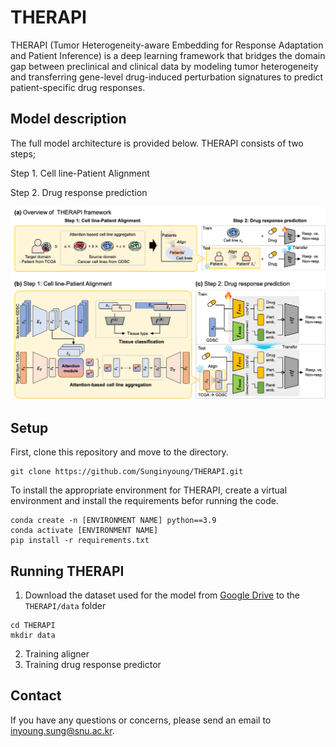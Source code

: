 # THERAPI

THERAPI (Tumor Heterogeneity-aware Embedding for Response Adaptation and Patient Inference) is a deep learning framework that bridges the domain gap between preclinical and clinical data by modeling tumor heterogeneity and transferring gene-level drug-induced perturbation signatures to predict patient-specific drug responses.

## Model description

The full model architecture is provided below. THERAPI consists of two steps;

Step 1. Cell line-Patient Alignment

Step 2. Drug response prediction

![model1](img/Overview.png)

## Setup
First, clone this repository and move to the directory.
```
git clone https://github.com/Sunginyoung/THERAPI.git
```

To install the appropriate environment for THERAPI, create a virtual environment and install the requirements befor running the code.
```
conda create -n [ENVIRONMENT NAME] python==3.9
conda activate [ENVIRONMENT NAME]
pip install -r requirements.txt
```

## Running THERAPI
1. Download the dataset used for the model from [Google Drive](https://drive.google.com/drive/folders/1rnYXYwwqwfqS-q50D68EnYjkUUfw2an2?usp=drive_link) to the `THERAPI/data` folder
```
cd THERAPI
mkdir data
```
2. Training aligner
3. Training drug response predictor



## Contact
If you have any questions or concerns, please send an email to [inyoung.sung@snu.ac.kr](inyoung.sung@snu.ac.kr).
